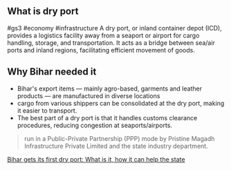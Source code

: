 ## What is dry port
#gs3 #economy #infrastructure
A dry port, or inland container depot (ICD), provides a logistics facility away from a seaport or airport for cargo handling, storage, and transportation. It acts as a bridge between sea/air ports and inland regions, facilitating efficient movement of goods.

## Why Bihar needed it
- Bihar's export items — mainly agro-based, garments and leather products — are manufactured in diverse locations
- cargo from various shippers can be consolidated at the dry port, making it easier to transport. 
- The best part of a dry port is that it handles customs clearance procedures, reducing congestion at seaports/airports.
>run in a Public-Private Partnership (PPP) mode by Pristine Magadh Infrastructure Private Limited and the state industry department.

[Bihar gets its first dry port: What is it, how it can help the state](read://https_indianexpress.com/?url=https%3A%2F%2Findianexpress.com%2Farticle%2Fexplained%2Fbihar-dry-port-what-is-it-how-it-can-help-9635067%2F)
